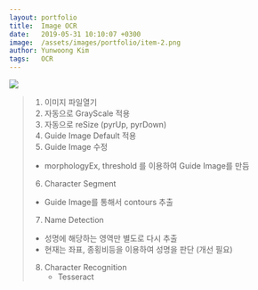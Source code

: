 ```yaml
---
layout: portfolio
title:  Image OCR
date:   2019-05-31 10:10:07 +0300
image:  /assets/images/portfolio/item-2.png
author: Yunwoong Kim
tags:   OCR
---
```


<div class="img_row">
  <img class="col one" src="/assets/images/icons/ocr_main.ico"/>
</div>

>1. 이미지 파일열기
>2. 자동으로 GrayScale 적용
>3. 자동으로 reSize (pyrUp, pyrDown)
>4. Guide Image Default 적용
>5. Guide Image 수정
>   - morphologyEx, threshold 를 이용하여 Guide Image를 만듬
>6. Character Segment
>   - Guide Image를 통해서 contours 추출
>7. Name Detection
>   - 성명에 해당하는 영역만 별도로 다시 추출
>   - 현재는 좌표, 종횡비등을 이용하여 성명을 판단 (개선 필요)
>8. Character Recognition
>    - Tesseract